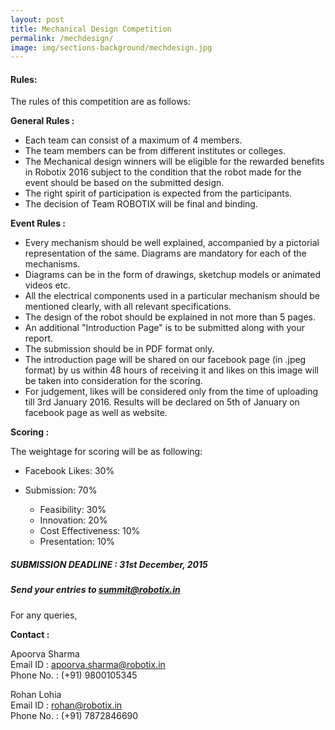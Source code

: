 ```yaml
---
layout: post
title: Mechanical Design Competition
permalink: /mechdesign/
image: img/sections-background/mechdesign.jpg
---
```


#### Rules:

The rules of this competition are as follows:

**General Rules :**

* Each team can consist of a maximum of 4 members.
* The team members can be from different institutes or colleges.
* The Mechanical design winners will be eligible for the rewarded benefits in Robotix 2016 subject to the condition that the robot made for the event should be based on the submitted design.
* The right spirit of participation is expected from the participants.
* The decision of Team ROBOTIX will be final and binding.

**Event Rules :**

* Every mechanism should be well explained, accompanied by a pictorial representation of the same. Diagrams are mandatory for each of the mechanisms.
* Diagrams can be in the form of drawings, sketchup models or animated videos etc.
* All the electrical components used in a particular mechanism should be mentioned clearly, with all relevant specifications.
* The design of the robot should be explained in not more than 5 pages.
* An additional "Introduction Page" is to be submitted along with your report.
* The submission should be in PDF format only.
* The introduction page will be shared on our facebook page (in .jpeg format) by us within 48 hours of receiving it and likes on this image will be taken into consideration for the scoring.
* For judgement, likes will be considered only  from the time of uploading till 3rd January 2016. Results will be declared on 5th of January on facebook page as well as website.

**Scoring :**

The weightage for scoring will be as following:

* Facebook Likes: 30%
* Submission: 70%

    * Feasibility: 30%
    * Innovation: 20%
    * Cost Effectiveness: 10%
    * Presentation: 10%

##### SUBMISSION DEADLINE : 31st December, 2015

##### Send your entries to [summit@robotix.in](mailto:summit@robotix.in)

For any queries,

**Contact :**

Apoorva Sharma  
Email ID : [apoorva.sharma@robotix.in](mailto:apoorva.sharma@robotix.in)  
Phone No. : (+91) 9800105345  
 
Rohan Lohia  
Email ID : [rohan@robotix.in](mailto:rohan@robotix.in)  
Phone No. : (+91) 7872846690  
